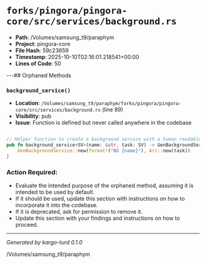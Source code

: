 # `forks/pingora/pingora-core/src/services/background.rs`

- **Path**: /Volumes/samsung_t9/paraphym
- **Project**: pingora-core
- **File Hash**: 59c23659  
- **Timestamp**: 2025-10-10T02:16:01.218541+00:00  
- **Lines of Code**: 50

---## Orphaned Methods


### `background_service()`

- **Location**: `/Volumes/samsung_t9/paraphym/forks/pingora/pingora-core/src/services/background.rs` (line 89)
- **Visibility**: pub
- **Issue**: Function is defined but never called anywhere in the codebase

```rust

// Helper function to create a background service with a human readable name
pub fn background_service<SV>(name: &str, task: SV) -> GenBackgroundService<SV> {
    GenBackgroundService::new(format!("BG {name}"), Arc::new(task))
}
```

### Action Required:

- Evaluate the intended purpose of the orphaned method, assuming it is intended to be used by default.
- If it should be used, update this section with instructions on how to incorporate it into the codebase.
- If it is deprecated, ask for permission to remove it.
- Update this section with your findings and instructions on how to proceed.

---

*Generated by kargo-turd 0.1.0*

/Volumes/samsung_t9/paraphym